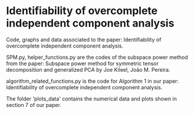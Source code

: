 # Identifiability of overcomplete independent component analysis
Code, graphs and data associated to the paper: Identifiability of overcomplete independent component analysis.

SPM.py, helper_functions.py are the codes of the subspace power method from the paper: Subspace power method for symmetric tensor decomposition and generalized PCA by Joe Kileel, João M. Pereira.

algorithm_related_functions.py is the code for Algorithm 1 in our paper: Identifiability of overcomplete independent component analysis.

The folder 'plots_data' contains the numerical data and plots shown in section 7 of our paper.
